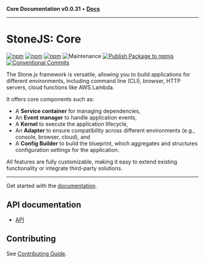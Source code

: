 **Core Documentation v0.0.31** • [**Docs**](modules.md)

***

# StoneJS: Core

[![npm](https://img.shields.io/npm/l/@stone-js/core)](https://opensource.org/licenses/Apache-2.0)
[![npm](https://img.shields.io/npm/v/@stone-js/core)](https://www.npmjs.com/package/@stone-js/core)
[![npm](https://img.shields.io/npm/dm/@stone-js/core)](https://www.npmjs.com/package/@stone-js/core)
![Maintenance](https://img.shields.io/maintenance/yes/2024)
[![Publish Package to npmjs](https://github.com/stonemjs/core/actions/workflows/release.yml/badge.svg)](https://github.com/stonemjs/core/actions/workflows/release.yml)
[![Conventional Commits](https://img.shields.io/badge/Conventional%20Commits-1.0.0-yellow.svg)](https://conventionalcommits.org)

The Stone.js framework is versatile, allowing you to build applications for different environments, including command line (CLI), browser, HTTP servers, cloud functions like AWS Lambda.

It offers core components such as:
- A **Service container** for managing dependencies,
- An **Event manager** to handle application events,
- A **Kernel** to execute the application lifecycle,
- An **Adapter** to ensure compatibility across different environments (e.g., console, browser, cloud), and 
- A **Config Builder** to build the blueprint, which aggregates and structures configuration settings for the application.

All features are fully customizable, making it easy to extend existing functionality or integrate third-party solutions.

---

Get started with the [documentation](https://stonejs.com).

## API documentation

- [API](https://github.com/stonemjs/core/blob/main/docs/modules.md)

## Contributing

See [Contributing Guide](https://github.com/stonemjs/core/blob/main/CONTRIBUTING.md).
